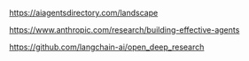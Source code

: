 
https://aiagentsdirectory.com/landscape

https://www.anthropic.com/research/building-effective-agents

https://github.com/langchain-ai/open_deep_research